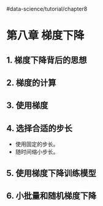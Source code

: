 #data-science/tutorial/chapter8  
# 第八章 梯度下降
## 1. 梯度下降背后的思想
## 2. 梯度的计算
## 3. 使用梯度
## 4. 选择合适的步长
+ 使用固定的步长。
+ 随时间缩小步长。
## 5. 使用梯度下降训练模型
## 6. 小批量和随机梯度下降